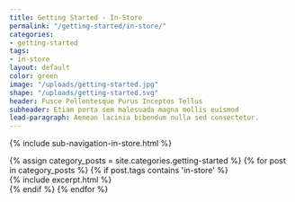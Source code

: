 ```yaml
---
title: Getting Started - In-Store
permalink: "/getting-started/in-store/"
categories:
- getting-started
tags:
- in-store
layout: default
color: green
image: "/uploads/getting-started.jpg"
shape: "/uploads/getting-started.svg"
header: Fusce Pellentesque Purus Inceptos Tellus
subheader: Etiam porta sem malesuada magna mollis euismod
lead-paragraph: Aenean lacinia bibendum nulla sed consectetur.
---
```


{% include sub-navigation-in-store.html %}

<div class="category__content__wrap">
<div class="row category__content" id="category__content">
{% assign category_posts = site.categories.getting-started %}
{% for post in category_posts %}
{% if post.tags contains 'in-store' %}
<div class="small-12 medium-6 large-4 columns">
{% include excerpt.html %}
</div>
{% endif %}
{% endfor %}
</div>
</div>